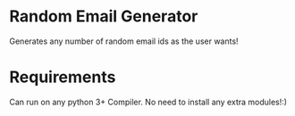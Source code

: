 # Random Email Generator
Generates any number of random email ids as the user wants!

# Requirements

Can run on any python 3+ Compiler. No need to install any extra modules!:)
